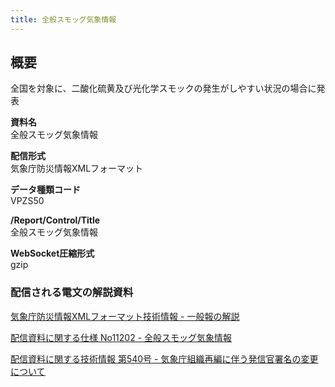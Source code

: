 ```yaml
---
title: 全般スモッグ気象情報
---
```


## 概要
全国を対象に、二酸化硫黄及び光化学スモックの発生がしやすい状況の場合に発表

**資料名** <br/>
 全般スモッグ気象情報
 
**配信形式** <br/>
 気象庁防災情報XMLフォーマット

**データ種類コード** <br/>
 VPZS50

**/Report/Control/Title** <br/>
 全般スモッグ気象情報
 
**WebSocket圧縮形式** <br/>
 gzip

### 配信される電文の解説資料
 [気象庁防災情報XMLフォーマット技術情報 - 一般報の解説](https://dmdata.jp/doc/jma/manual/0221-0246.pdf) 
 
 
 [配信資料に関する仕様 No11202 - 全般スモッグ気象情報](https://www.data.jma.go.jp/suishin/shiyou/pdf/no11202)
 

 [配信資料に関する技術情報 第540号 - 気象庁組織再編に伴う発信官署名の変更について](https://dmdata.jp/doc/jma/technical/540.pdf)
